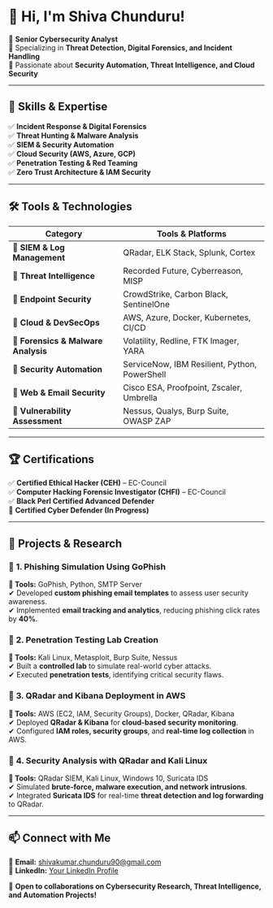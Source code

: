 # 👋 Hi, I'm Shiva Chunduru!  

🔹 **Senior Cybersecurity Analyst**  
🔹 Specializing in **Threat Detection, Digital Forensics, and Incident Handling**  
🔹 Passionate about **Security Automation, Threat Intelligence, and Cloud Security**  

---

## 🚀 Skills & Expertise  

✅ **Incident Response & Digital Forensics**  
✅ **Threat Hunting & Malware Analysis**  
✅ **SIEM & Security Automation**  
✅ **Cloud Security (AWS, Azure, GCP)**  
✅ **Penetration Testing & Red Teaming**  
✅ **Zero Trust Architecture & IAM Security**  

---

## 🛠️ Tools & Technologies  

| **Category**            | **Tools & Platforms** |
|-------------------------|----------------------|
| 🔹 **SIEM & Log Management** | QRadar, ELK Stack, Splunk, Cortex |
| 🔹 **Threat Intelligence** | Recorded Future, Cyberreason, MISP |
| 🔹 **Endpoint Security** | CrowdStrike, Carbon Black, SentinelOne |
| 🔹 **Cloud & DevSecOps** | AWS, Azure, Docker, Kubernetes, CI/CD |
| 🔹 **Forensics & Malware Analysis** | Volatility, Redline, FTK Imager, YARA |
| 🔹 **Security Automation** | ServiceNow, IBM Resilient, Python, PowerShell |
| 🔹 **Web & Email Security** | Cisco ESA, Proofpoint, Zscaler, Umbrella |
| 🔹 **Vulnerability Assessment** | Nessus, Qualys, Burp Suite, OWASP ZAP |

---

## 🏆 Certifications  

✅ **Certified Ethical Hacker (CEH)** – EC-Council  
✅ **Computer Hacking Forensic Investigator (CHFI)** – EC-Council  
✅ **Black Perl Certified Advanced Defender**  
🔄 **Certified Cyber Defender (In Progress)**  

---

## 🔬 **Projects & Research**  

### 📌 **1. Phishing Simulation Using GoPhish**  
**🔹 Tools:** GoPhish, Python, SMTP Server  
✔ Developed **custom phishing email templates** to assess user security awareness.  
✔ Implemented **email tracking and analytics**, reducing phishing click rates by **40%**.  

### 📌 **2. Penetration Testing Lab Creation**  
**🔹 Tools:** Kali Linux, Metasploit, Burp Suite, Nessus  
✔ Built a **controlled lab** to simulate real-world cyber attacks.  
✔ Executed **penetration tests**, identifying critical security flaws.  

### 📌 **3. QRadar and Kibana Deployment in AWS**  
**🔹 Tools:** AWS (EC2, IAM, Security Groups), Docker, QRadar, Kibana  
✔ Deployed **QRadar & Kibana** for **cloud-based security monitoring**.  
✔ Configured **IAM roles, security groups**, and **real-time log collection** in AWS.  

### 📌 **4. Security Analysis with QRadar and Kali Linux**  
**🔹 Tools:** QRadar SIEM, Kali Linux, Windows 10, Suricata IDS  
✔ Simulated **brute-force, malware execution, and network intrusions**.  
✔ Integrated **Suricata IDS** for real-time **threat detection and log forwarding** to QRadar.  

---

## 📫 Connect with Me  

📧 **Email:** [shivakumar.chunduru90@gmail.com](mailto:shivakumar.chunduru90@gmail.com)  
🔗 **LinkedIn:** [Your LinkedIn Profile](https://www.linkedin.com/in/shivakumarchunduru/)  

🚀 **Open to collaborations on Cybersecurity Research, Threat Intelligence, and Automation Projects!**  
